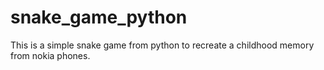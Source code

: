# snake_game_python
This is a simple snake game from python to recreate a childhood memory from nokia phones.
